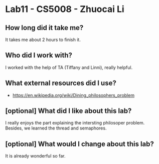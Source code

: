 # Lab11 - CS5008 - Zhuocai Li
## How long did it take me?
It takes me about 2 hours to finish it.

## Who did I work with? 
I worked with the help of TA (Tiffany and Linni), really helpful.

## What external resources did I use? 
- https://en.wikipedia.org/wiki/Dining_philosophers_problem 


## [optional] What did I like about this lab?
I really enjoys the part explaining the intersting philosoper problem. Besides, we learned the thread and semaphores.

## [optional] What would I change about this lab?
It is already wonderful so far.
